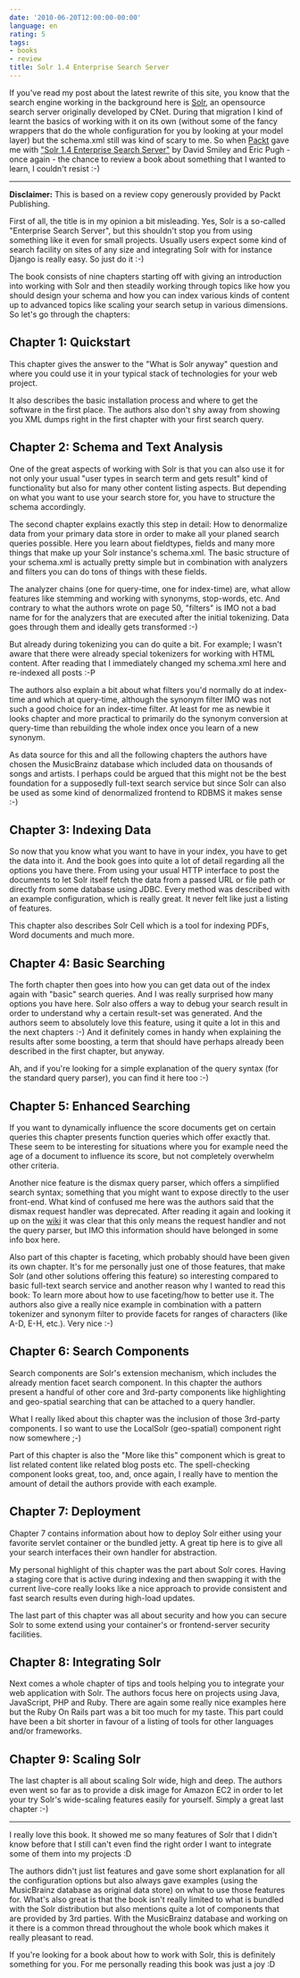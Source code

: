 ```yaml
---
date: '2010-06-20T12:00:00-00:00'
language: en
rating: 5
tags:
- books
- review
title: Solr 1.4 Enterprise Search Server
---
```



If you've read my post about the latest rewrite of this site, you know that
the search engine working in the background here is
[Solr](http://lucene.apache.org/solr/), an opensource search server originally
developed by CNet. During that migration I kind of learnt the basics of
working with it on its own (without some of the fancy wrappers that do the
whole configuration for you by looking at your model layer) but the schema.xml
still was kind of scary to me. So when [Packt](http://www.packtpub.com/) gave
me with ["Solr 1.4 Enterprise Search
Server"](https://www.packtpub.com/solr-1-4-enterprise-search-server/book) by
David Smiley and Eric Pugh - once again - the chance to review a book about
something that I wanted to learn, I couldn't resist :-)

----------------------------

**Disclaimer:** This is based on a review copy generously provided by
Packt Publishing.

First of all, the title is in my opinion a bit misleading. Yes, Solr
is a so-called "Enterprise Search Server", but this shouldn't stop you
from using something like it even for small projects. Usually users
expect some kind of search facility on sites of any size and integrating
Solr with for instance Django is really easy. So just do it :-)

The book consists of nine chapters starting off with giving an introduction
into working with Solr and then steadily working through topics like how
you should design your schema and how you can index various kinds of
content up to advanced topics like scaling your search setup in various
dimensions. So let's go through the chapters:

## Chapter 1: Quickstart

This chapter gives the answer to the "What is Solr anyway" question and
where you could use it in your typical stack of technologies for your
web project.

It also describes the basic installation process and where to get the
software in the first place. The authors also don't shy away from showing
you XML dumps right in the first chapter with your first search query.

## Chapter 2: Schema and Text Analysis

One of the great aspects of working with Solr is that you can also use it
for not only your usual "user types in search term and gets result" kind
of functionality but also for many other content listing aspects. But depending
on what you want to use your search store for, you have to structure the
schema accordingly.

The second chapter explains exactly this step in detail: How to denormalize
data from your primary data store in order to make all your planed search
queries possible. Here you learn about fieldtypes, fields and many more things
that make up your Solr instance's schema.xml. The basic structure of your
schema.xml is actually pretty simple but in combination with analyzers and
filters you can do tons of things with these fields.

The analyzer chains (one for query-time, one for index-time) are, what allow
features like stemming and working with synonyms, stop-words, etc. And
contrary to what the authors wrote on page 50, "filters" is IMO not a bad name
for for the analyzers that are executed after the initial tokenizing.  Data
goes through them and ideally gets transformed :-)

But already during tokenizing you can do quite a bit. For example; I wasn't
aware that there were already special tokenizers for working with HTML
content. After reading that I immediately changed my schema.xml here and
re-indexed all posts :-P

The authors also explain a bit about what filters you'd normally do at
index-time and which at query-time, although the synonym filter IMO was
not such a good choice for an index-time filter. At least for me as newbie
it looks chapter and more practical to primarily do the synonym conversion
at query-time than rebuilding the whole index once you learn of a new
synonym.

As data source for this and all the following chapters the authors have chosen
the MusicBrainz database which included data on thousands of songs and
artists. I perhaps could be argued that this might not be the best foundation
for a supposedly full-text search service but since Solr can also be used as
some kind of denormalized frontend to RDBMS it makes sense :-)

## Chapter 3: Indexing Data

So now that you know what you want to have in your index, you have to get the
data into it. And the book goes into quite a lot of detail regarding all the
options you have there. From using your usual HTTP interface to post the
documents to let Solr itself fetch the data from a passed URL or file path
or directly from some database using JDBC. Every method was described with
an example configuration, which is really great. It never felt like just
a listing of features.

This chapter also describes Solr Cell which is a tool for indexing PDFs,
Word documents and much more.

## Chapter 4: Basic Searching

The forth chapter then goes into how you can get data out of the index again
with "basic" search queries. And I was really surprised how many options
you have here. Solr also offers a way to debug your search result in order
to understand why a certain result-set was generated. And the authors seem
to absolutely love this feature, using it quite a lot in this and the next
chapters :-) And it definitely comes in handy when explaining the results
after some boosting, a term that should have perhaps already been described
in the first chapter, but anyway.

Ah, and if you're looking for a simple explanation of the query syntax (for
the standard query parser), you can find it here too :-)

## Chapter 5: Enhanced Searching

If you want to dynamically influence the score documents get on certain
queries this chapter presents function queries which offer exactly that. These
seem to be interesting for situations where you for example need the age of a
document to influence its score, but not completely overwhelm other criteria.

Another nice feature is the dismax query parser, which offers a simplified
search syntax; something that you might want to expose directly to the
user front-end. What kind of confused me here was the authors said
that the dismax request handler was deprecated. After reading it again and
looking it up on the [wiki](http://wiki.apache.org/solr/DisMaxRequestHandler)
it was clear that this only means the request handler and not the query
parser, but IMO this information should have belonged in some info box
here.

Also part of this chapter is faceting, which probably should have been given
its own chapter. It's for me personally just one of those features, that make
Solr (and other solutions offering this feature) so interesting compared to
basic full-text search service and another reason why I wanted to read this
book: To learn more about how to use faceting/how to better use it. The
authors also give a really nice example in combination with a pattern
tokenizer and synonym filter to provide facets for ranges of characters (like
A-D, E-H, etc.). Very nice :-)

## Chapter 6: Search Components

Search components are Solr's extension mechanism, which includes the already
mention facet search component. In this chapter the authors present a handful
of other core and 3rd-party components like highlighting and geo-spatial
searching that can be attached to a query handler.

What I really liked about this chapter was the inclusion of those 3rd-party
components. I so want to use the LocalSolr (geo-spatial) component right now
somewhere ;-)

Part of this chapter is also the "More like this" component which is great to
list related content like related blog posts etc. The spell-checking component
looks great, too, and, once again, I really have to mention the amount of
detail the authors provide with each example.

## Chapter 7: Deployment

Chapter 7 contains information about how to deploy Solr either using your
favorite servlet container or the bundled jetty. A great tip here is to
give all your search interfaces their own handler for abstraction.

My personal highlight of this chapter was the part about Solr cores. Having a
staging core that is active during indexing and then swapping it with the
current live-core really looks like a nice approach to provide consistent and
fast search results even during high-load updates.

The last part of this chapter was all about security and how you can secure
Solr to some extend using your container's or frontend-server security
facilities.

## Chapter 8: Integrating Solr

Next comes a whole chapter of tips and tools helping you to integrate
your web application with Solr. The authors focus here on projects using
Java, JavaScript, PHP and Ruby. There are again some really nice examples here
but the Ruby On Rails part was a bit too much for my taste. This part could
have been a bit shorter in favour of a listing of tools for other languages
and/or frameworks.

## Chapter 9: Scaling Solr

The last chapter is all about scaling Solr wide, high and deep. The authors
even went so far as to provide a disk image for Amazon EC2 in order to let
your try Solr's wide-scaling features easily for yourself. Simply a great last
chapter :-)

------------------------------

I really love this book. It showed me so many features of Solr that I didn't
know before that I still can't even find the right order I want to integrate
some of them into my projects :D

The authors didn't just list features and gave some short explanation for all
the configuration options but also always gave examples (using the MusicBrainz
database as original data store) on what to use those features for. What's
also great is that the book isn't really limited to what is bundled with the
Solr distribution but also mentions quite a lot of components that are
provided by 3rd parties. With the MusicBrainz database and working on it there
is a common thread throughout the whole book which makes it really pleasant to
read.

If you're looking for a book about how to work with Solr, this is definitely
something for you. For me personally reading this book was just a joy :D
